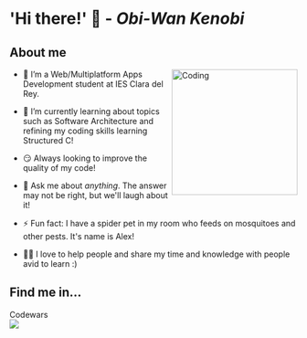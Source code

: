 # 'Hi there!' 👋 - _Obi-Wan Kenobi_



<!--
- 📫 How to reach me: ...
- 😄 Pronouns: ...
-->
<div align="left">

##  About me

<img align="right" alt="Coding" width="220" src="https://media4.giphy.com/media/v1.Y2lkPTc5MGI3NjExNGQ2YWQ1MG8yNGsxeTJ1N2ZrM2NkajNqM3llMjJsYTlwMWMxZzA2cyZlcD12MV9pbnRlcm5hbF9naWZfYnlfaWQmY3Q9cw/DneWSHrgaBDYA/giphy.webp">
  
- 🔭 I’m a Web/Multiplatform Apps Development student at IES Clara del Rey.
- 🌱 I’m currently learning about topics such as Software Architecture and refining my coding skills learning Structured C!
- 😏 Always looking to improve the quality of my code!
- 💬 Ask me about *anything*. The answer may not be right, but we'll laugh about it!
- ⚡ Fun fact: I have a spider pet in my room who feeds on mosquitoes and other pests. It's name is Alex!

- 👨‍🏫 I love to help people and share my time and knowledge with people avid to learn :)

</div>

##  Find me in...

<div align="left">
  Codewars </br>
  <a href="https://www.codewars.com/users/K0d3r0n1n">
    <img src="https://www.codewars.com/users/K0d3r0n1n/badges/small">
  </a>
</div>
